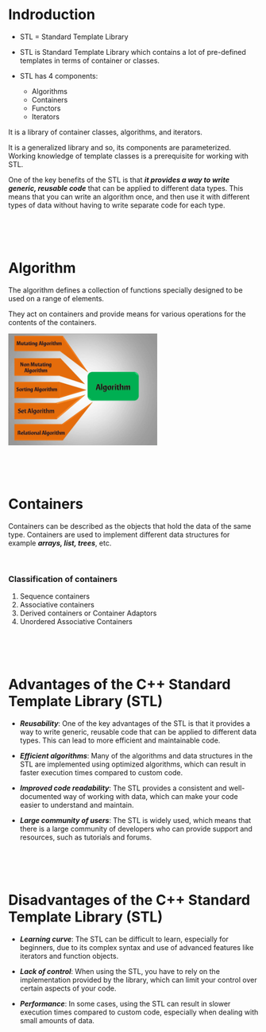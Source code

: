 # Indroduction

- STL = Standard Template Library

- STL is Standard Template Library which contains a lot of pre-defined templates in terms of container or classes.

- STL has 4 components:
  - Algorithms
  - Containers
  - Functors
  - Iterators

It is a library of container classes, algorithms, and iterators.

It is a generalized library and so, its components are parameterized. Working knowledge of template classes is a prerequisite for working with STL.

One of the key benefits of the STL is that ***it provides a way to write generic, reusable code*** that can be applied to different data types. This means that you can write an algorithm once, and then use it with different types of data without having to write separate code for each type.

&nbsp;

&nbsp;

# Algorithm

The algorithm defines a collection of functions specially designed to be used on a range of elements.

They act on containers and provide means for various operations for the contents of the containers.

<img align="center" alt="stl-components5" src="../11-STL/assets/stl-components5.png" width="300px">

&nbsp;

&nbsp;

# Containers

Containers can be described as the objects that hold the data of the same type. Containers are used to implement different data structures for example ***arrays, list, trees***, etc.

&nbsp;

### Classification of containers

1. Sequence containers
2. Associative containers
3. Derived containers or Container Adaptors
4. Unordered Associative Containers

&nbsp;

&nbsp;

# Advantages of the C++ Standard Template Library (STL)

- ***Reusability***: One of the key advantages of the STL is that it provides a way to write generic, reusable code that can be applied to different data types. This can lead to more efficient and maintainable code.

- ***Efficient algorithms***: Many of the algorithms and data structures in the STL are implemented using optimized algorithms, which can result in faster execution times compared to custom code.

- ***Improved code readability***: The STL provides a consistent and well-documented way of working with data, which can make your code easier to understand and maintain.

- ***Large community of users***: The STL is widely used, which means that there is a large community of developers who can provide support and resources, such as tutorials and forums.

&nbsp;

&nbsp;

# Disadvantages of the C++ Standard Template Library (STL)

- ***Learning curve***: The STL can be difficult to learn, especially for beginners, due to its complex syntax and use of advanced features like iterators and function objects.

- ***Lack of control***: When using the STL, you have to rely on the implementation provided by the library, which can limit your control over certain aspects of your code.

- ***Performance***: In some cases, using the STL can result in slower execution times compared to custom code, especially when dealing with small amounts of data.
